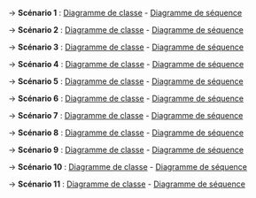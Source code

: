 ->  **Scénario 1** : [Diagramme de classe](scenario1_classe.png) - [Diagramme de séquence](scenario1_sqn.png)

->  **Scénario 2** : [Diagramme de classe](scenario2_classe.png) - [Diagramme de séquence](scenario2_sqn.png)

->  **Scénario 3** : [Diagramme de classe](scenario3_classe.png) - [Diagramme de séquence](scenario3_sqn.png)

->  **Scénario 4** : [Diagramme de classe](scenario4_classe.png) - [Diagramme de séquence](scenario4_sqn.png)

->  **Scénario 5** : [Diagramme de classe](scenario5_classe.jpg) - [Diagramme de séquence](scenario5_sqn.jpg)

->  **Scénario 6** : [Diagramme de classe](scenario6_classe.jpg) - [Diagramme de séquence](scenario6_sqn.jpg)

->  **Scénario 7** : [Diagramme de classe](scenario7_classe.jpg) - [Diagramme de séquence](scenario7_sqn.jpg)

->  **Scénario 8** : [Diagramme de classe](scenario8_classe.jpg) - [Diagramme de séquence](scenario8_sqn.jpg)

->  **Scénario 9** : [Diagramme de classe](scenario9_classe.jpg) - [Diagramme de séquence](scenario9_sqn.jpg)

->  **Scénario 10** : [Diagramme de classe](scenario10_classe.jpg) - [Diagramme de séquence](scenario10_sqn.jpg)

->  **Scénario 11** : [Diagramme de classe](scenario11_classe.jpg) - [Diagramme de séquence](scenario11_sqn.jpg)
